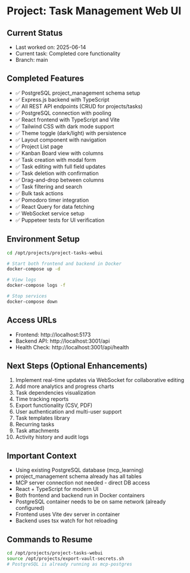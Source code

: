 # Project: Task Management Web UI

## Current Status
- Last worked on: 2025-06-14
- Current task: Completed core functionality
- Branch: main

## Completed Features
- ✅ PostgreSQL project_management schema setup
- ✅ Express.js backend with TypeScript
- ✅ All REST API endpoints (CRUD for projects/tasks)
- ✅ PostgreSQL connection with pooling
- ✅ React frontend with TypeScript and Vite
- ✅ Tailwind CSS with dark mode support
- ✅ Theme toggle (dark/light) with persistence
- ✅ Layout component with navigation
- ✅ Project List page
- ✅ Kanban Board view with columns
- ✅ Task creation with modal form
- ✅ Task editing with full field updates
- ✅ Task deletion with confirmation
- ✅ Drag-and-drop between columns
- ✅ Task filtering and search
- ✅ Bulk task actions
- ✅ Pomodoro timer integration
- ✅ React Query for data fetching
- ✅ WebSocket service setup
- ✅ Puppeteer tests for UI verification

## Environment Setup
```bash
cd /opt/projects/project-tasks-webui

# Start both frontend and backend in Docker
docker-compose up -d

# View logs
docker-compose logs -f

# Stop services
docker-compose down
```

## Access URLs
- Frontend: http://localhost:5173
- Backend API: http://localhost:3001/api
- Health Check: http://localhost:3001/api/health

## Next Steps (Optional Enhancements)
1. Implement real-time updates via WebSocket for collaborative editing
2. Add more analytics and progress charts
3. Task dependencies visualization
4. Time tracking reports
5. Export functionality (CSV, PDF)
6. User authentication and multi-user support
7. Task templates library
8. Recurring tasks
9. Task attachments
10. Activity history and audit logs

## Important Context
- Using existing PostgreSQL database (mcp_learning)
- project_management schema already has all tables
- MCP server connection not needed - direct DB access
- React + TypeScript for modern UI
- Both frontend and backend run in Docker containers
- PostgreSQL container needs to be on same network (already configured)
- Frontend uses Vite dev server in container
- Backend uses tsx watch for hot reloading

## Commands to Resume
```bash
cd /opt/projects/project-tasks-webui
source /opt/projects/export-vault-secrets.sh
# PostgreSQL is already running as mcp-postgres
```